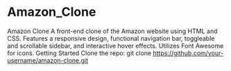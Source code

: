 # Amazon_Clone
Amazon Clone A front-end clone of the Amazon website using HTML and CSS. Features a responsive design, functional navigation bar, toggleable and scrollable sidebar, and interactive hover effects. Utilizes Font Awesome for icons. Getting Started Clone the repo: git clone https://github.com/your-username/amazon-clone.git
